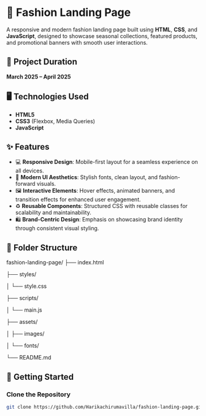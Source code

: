 # 👗 Fashion Landing Page

A responsive and modern fashion landing page built using **HTML**, **CSS**, and **JavaScript**, designed to showcase seasonal collections, featured products, and promotional banners with smooth user interactions.

## 📅 Project Duration
**March 2025 – April 2025**

## 🖥️ Technologies Used
- **HTML5**
- **CSS3** (Flexbox, Media Queries)
- **JavaScript**

## ✨ Features
- 💻 **Responsive Design**: Mobile-first layout for a seamless experience on all devices.
- 🎨 **Modern UI Aesthetics**: Stylish fonts, clean layout, and fashion-forward visuals.
- 🖼️ **Interactive Elements**: Hover effects, animated banners, and transition effects for enhanced user engagement.
- ♻️ **Reusable Components**: Structured CSS with reusable classes for scalability and maintainability.
- 🛍️ **Brand-Centric Design**: Emphasis on showcasing brand identity through consistent visual styling.

## 📁 Folder Structure

fashion-landing-page/
├── index.html

├── styles/

│ └── style.css

├── scripts/

│ └── main.js

├── assets/

│ ├── images/

│ └── fonts/

└── README.md


## 🚀 Getting Started

###  Clone the Repository
```bash
git clone https://github.com/Harikachirumavilla/fashion-landing-page.git
